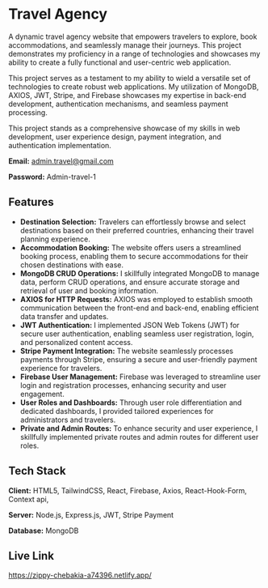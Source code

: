 
# Travel Agency

A dynamic travel agency website that empowers travelers to explore, book accommodations, and seamlessly manage their journeys. This project demonstrates my proficiency in a range of technologies and showcases my ability to create a fully functional and user-centric web application.

This project serves as a testament to my ability to wield a versatile set of technologies to create robust web applications. My utilization of MongoDB, AXIOS, JWT, Stripe, and Firebase showcases my expertise in back-end development, authentication mechanisms, and seamless payment processing.

This project stands as a comprehensive showcase of my skills in web development, user experience design, payment integration, and authentication implementation.

**Email:** admin.travel@gmail.com

**Password:** Admin-travel-1


## Features

- **Destination Selection:** Travelers can effortlessly browse and select destinations based on their preferred countries, enhancing their travel planning experience.
- **Accommodation Booking:** The website offers users a streamlined booking process, enabling them to secure accommodations for their chosen destinations with ease.
- **MongoDB CRUD Operations:** I skillfully integrated MongoDB to manage data, perform CRUD operations, and ensure accurate storage and retrieval of user and booking information.
- **AXIOS for HTTP Requests:** AXIOS was employed to establish smooth communication between the front-end and back-end, enabling efficient data transfer and updates.
- **JWT Authentication:** I implemented JSON Web Tokens (JWT) for secure user authentication, enabling seamless user registration, login, and personalized content access.
- **Stripe Payment Integration:** The website seamlessly processes payments through Stripe, ensuring a secure and user-friendly payment experience for travelers.
- **Firebase User Management:** Firebase was leveraged to streamline user login and registration processes, enhancing security and user engagement.
- **User Roles and Dashboards:** Through user role differentiation and dedicated dashboards, I provided tailored experiences for administrators and travelers.
- **Private and Admin Routes:** To enhance security and user experience, I skillfully implemented private routes and admin routes for different user roles.

## Tech Stack

**Client:** HTML5, TailwindCSS, React, Firebase, Axios, React-Hook-Form, Context api,   

**Server:** Node.js, Express.js, JWT, Stripe Payment

**Database:** MongoDB


## Live Link

https://zippy-chebakia-a74396.netlify.app/